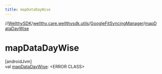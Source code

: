 ```yaml
---
title: mapDataDayWise
---
```

//[WellthySDK](../../../index.html)/[wellthy.care.wellthysdk.utils](../index.html)/[GoogleFitSyncingManager](index.html)/[mapDataDayWise](map-data-day-wise.html)



# mapDataDayWise



[androidJvm]\
val [mapDataDayWise](map-data-day-wise.html): &lt;ERROR CLASS&gt;




